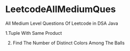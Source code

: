 # LeetcodeAllMediumQues
All Medium Level Questions Of Leetcode in DSA Java

1.Tuple With Same Product

2. Find The Number of Distinct Colors Among The Balls
